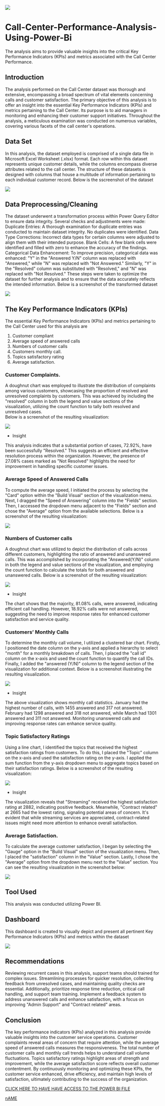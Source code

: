 ![](call.jpg)
# Call-Center-Performance-Analysis-Using-Power-Bi
The analysis aims to provide valuable insights into the critical Key Performance Indicators (KPIs) and metrics associated with the Call Center Performance. 

## Introduction

The analysis performed on the Call Center dataset was thorough and extensive, encompassing a broad spectrum of vital elements concerning calls and customer satisfaction. The primary objective of this analysis is to offer an insight into the essential Key Performance Indicators (KPIs) and metrics pertaining to the Call Center. Its purpose is to aid managers in monitoring and enhancing their customer support initiatives. Throughout the analysis, a meticulous examination was conducted on numerous variables, covering various facets of the call center's operations.

## Data Set
In this analysis, the dataset employed is comprised of a single data file in Microsoft Excel Worksheet (.xlsx) format. Each row within this dataset represents unique customer details, while the columns encompass diverse attributes related to the call center. The structure of these datasets is designed with columns that house a multitude of information pertaining to each individual customer record. Below is the sscreenshot of the dataset 

![](raw.jpg)

## Data Preprocessing/Cleaning
The dataset underwent a transformation process within Power Query Editor to ensure data integrity. Several checks and adjustments were made:
Duplicate Entries: A thorough examination for duplicate entries was conducted to maintain dataset integrity. No duplicates were identified.
Data Type Corrections: Incorrect data types for certain columns were adjusted to align them with their intended purpose.
Blank Cells: A few blank cells were identified and filled with zero to enhance the accuracy of the findings.
Categorical Data Enhancement: To improve precision, categorical data was enhanced: 
"Y" in the "Answered Y/N" column was replaced with "Answered," while "N" was replaced with "Not Answered."
Similarly, "Y" in the "Resolved" column was substituted with "Resolved," and "N" was replaced with "Not Resolved."
These steps were taken to optimize the dataset for further analysis and to ensure that the data accurately reflects the intended information.
Below is a screenshot of the transformed dataset 

![](cleaneddata.jpg)

## The Key Performance Indicators (KPIs)
The essential Key Performance Indicators (KPIs) and metrics pertaining to the Call Center used for this analysis are
1.	Customer compliant
2.	Average speed of answered calls
3.	Numbers of customer calls 
4.	Customers monthly call.
5.	Topics satisfactory rating 
6.	Average satisfaction. 

### Customer Complaints. 
A doughnut chart was employed to illustrate the distribution of complaints among various customers, showcasing the proportion of resolved and unresolved complaints by customers. This was achieved by including the "resolved" column in both the legend and value sections of the visualization, utilizing the count function to tally both resolved and unresolved cases.  
Below is a screenshot of the resulting visualization:
 
![](complaint.jpg)


- Insight 

This analysis indicates that a substantial portion of cases, 72.92%, have been successfully "Resolved." This suggests an efficient and effective resolution process within the organization. However, the presence of 27.08% cases marked as "Not Resolved" highlights the need for improvement in handling specific customer issues.

### Average Speed of Answered Calls
To compute the average speed, I initiated the process by selecting the "Card" option within the "Build Visual" section of the visualization menu. Next, I dragged the "Speed of Answering" column into the "Fields" section. Then, I accessed the dropdown menu adjacent to the "Fields" section and chose the "Average" option from the available selections.
Below is a screenshot of the resulting visualization:

![](avaeragespeed.jpg)

### Numbers of Customer calls 
A doughnut chart was utilized to depict the distribution of calls across different customers, highlighting the ratio of answered and unanswered calls. This was accomplished by incorporating the "Answered(Y/N)" column in both the legend and value sections of the visualization, and employing the count function to calculate the totals for both answered and unanswered calls.
Below is a screenshot of the resulting visualization:

![](customerscalls.jpg)

- Insight
  
The chart shows that the majority, 81.08% calls, were answered, indicating efficient call handling. However, 18.92% calls were not answered, suggesting the need to improve response rates for enhanced customer satisfaction and service quality.

### Customers’ Monthly Calls 
To determine the monthly call volume, I utilized a clustered bar chart. Firstly, I positioned the date column on the y-axis and applied a hierarchy to select "month" for a monthly breakdown of calls. Then, I placed the "call id" column on the x-axis and used the count function to quantify the call IDs. Finally, I added the "answered (Y/N)" column to the legend section of the visualization for additional context.
Below is a screenshot illustrating the resulting visualization.

![](customermonthly.jpg)

- Insight
  
The above visualization shows monthly call statistics. January had the highest number of calls, with 1455 answered and 317 not answered. February had 1298 answered and 318 not answered, while March had 1301 answered and 311 not answered. Monitoring unanswered calls and improving response rates can enhance service quality.

### Topic Satisfactory Ratings 
Using a line chart, I identified the topics that received the highest satisfaction ratings from customers. To do this, I placed the "Topic" column on the x-axis and used the satisfaction rating on the y-axis. I applied the sum function from the y-axis dropdown menu to aggregate topics based on their satisfaction ratings. 
Below is a screenshot of the resulting visualization:

![](topics.jpg)

- Insight
  
The visualization reveals that "Streaming" received the highest satisfaction rating at 2882, indicating positive feedback. Meanwhile, "Contract related" at 2665 had the lowest rating, signaling potential areas of concern. It's evident that while streaming services are appreciated, contract-related issues might need more attention to enhance overall satisfaction.

### Average Satisfaction. 
To calculate the average customer satisfaction, I began by selecting the "Gauge" option in the "Build Visual" section of the visualization menu. Then, I placed the "satisfaction" column in the "Value" section. Lastly, I chose the "Average" option from the dropdown menu next to the "Value" section. You can see the resulting visualization in the screenshot below: 

![](AvaeraSat.jpg)

## Tool Used 
This analysis was conducted utilizing Power BI.

## Dashboard 
This dashboard is created to visually depict and present all pertinent Key Performance Indicators (KPIs) and metrics within the dataset

![](dashboard..jpg)

## Recommendations
Reviewing recurrent cases in this analysis, support teams should trained for complex issues. Streamlining processes for quicker resolution, collecting feedback from unresolved cases, and maintaining quality checks are essential. Additionally, prioritize response time reduction, critical call handling, and support team training. Implement a feedback system to address unanswered calls and enhance satisfaction, with a focus on improving "Admin Support" and "Contract related" areas.

## Conclusion 
The key performance indicators (KPIs) analyzed in this analysis provide valuable insights into the customer service operations. Customer complaints reveal areas of concern that require attention, while the average speed of answered calls measures the responsiveness. The total number of customer calls and monthly call trends helps to understand call volume fluctuations. Topics satisfactory ratings highlight areas of strength and improvement, while the average satisfaction score reflects overall customer contentment. By continuously monitoring and optimizing these KPIs, the customer service enhanced, drive efficiency, and maintain high levels of satisfaction, ultimately contributing to the success of the organization.

[CLICK HERE TO HAVE HAVE ACCESS TO THE POWER BI FILE ]([](//github.com/Geephted/Call-Center-Performance-Analysis-Using-Power-Bi/blob/main/call%20center%20mine.pbix)https://github.com/Geephted/Call-Center-Performance-Analysis-Using-Power-Bi/blob/main/call%20center%20mine.pbix)

[nAME ]([url](https://github.com/Geephted/Call-Center-Performance-Analysis-Using-Power-Bi/blob/main/call%20center%20mine.pbix)https://github.com/Geephted/Call-Center-Performance-Analysis-Using-Power-Bi/blob/main/call%20center%20mine.pbix)



